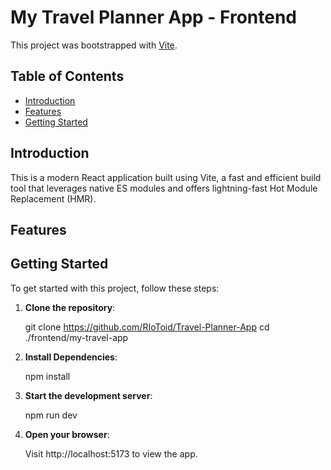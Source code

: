 # My Travel Planner App - Frontend

This project was bootstrapped with [Vite](https://vitejs.dev/).

## Table of Contents
- [Introduction](#introduction)
- [Features](#features)
- [Getting Started](#getting-started)

## Introduction

This is a modern React application built using Vite, a fast and efficient build tool that leverages native ES modules and offers lightning-fast Hot Module Replacement (HMR).

## Features

## Getting Started

To get started with this project, follow these steps:

1. **Clone the repository**:

   git clone https://github.com/RIoToid/Travel-Planner-App
   cd ./frontend/my-travel-app

2. **Install Dependencies**:

   npm install

3. **Start the development server**:

   npm run dev

4. **Open your browser**:

   Visit http://localhost:5173 to view the app.